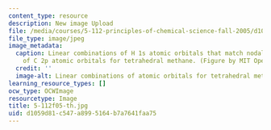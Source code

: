 ```yaml
---
content_type: resource
description: New image Upload
file: /media/courses/5-112-principles-of-chemical-science-fall-2005/d1059d81c547a8995164b7a7641faa75_5-112f05-th.jpg
file_type: image/jpeg
image_metadata:
  caption: Linear combinations of H 1s atomic orbitals that match nodal properties
    of C 2p atomic orbitals for tetrahedral methane. (Figure by MIT OpenCourseWare.)
  credit: ''
  image-alt: Linear combinations of atomic orbitals for tetrahedral methane.
learning_resource_types: []
ocw_type: OCWImage
resourcetype: Image
title: 5-112f05-th.jpg
uid: d1059d81-c547-a899-5164-b7a7641faa75
---
```

